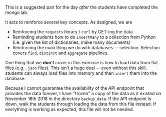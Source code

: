 This is a suggested pair for the day _after_ the students have completed the mongo lab.

It acts to reinforce several key concepts. As designed, we are
* Reinforcing the `requests` library / `curl` by GET-ing the data
* Reminding students how to do `insertMany` to a collection from Python (i.e. given the list of dictionaries, make many documents)
* Reinforcing the main thing we do with databases -- selection. Selection covers `find`, `distinct` and `aggregate` pipelines.

One thing that we **don't** cover in this exercise is how to load data from flat files (e.g. `.json` files). This isn't a huge deal -- even without this skill, students can always load files into memory and then `insert` them into the database. 

Because I cannot guarantee the availability of the API endpoint that provides the data forever, I have "frozen" a copy of the data as it existed on November 18th 2018 in the directory `backup_data`. If the API  endpoint is down, walk the students through loading the data from this file instead. If everything is working as expected, this file will not be needed.
